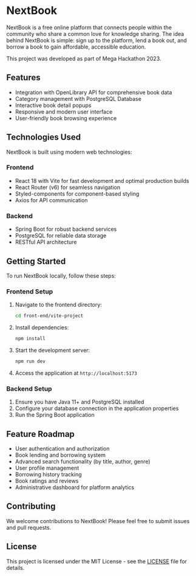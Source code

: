 # NextBook

NextBook is a free online platform that connects people within the community who share a common love for knowledge sharing. The idea behind NextBook is simple: sign up to the platform, lend a book out, and borrow a book to gain affordable, accessible education.

This project was developed as part of Mega Hackathon 2023.

## Features

- Integration with OpenLibrary API for comprehensive book data
- Category management with PostgreSQL Database
- Interactive book detail popups
- Responsive and modern user interface
- User-friendly book browsing experience

## Technologies Used

NextBook is built using modern web technologies:

### Frontend
- React 18 with Vite for fast development and optimal production builds
- React Router (v6) for seamless navigation
- Styled-components for component-based styling
- Axios for API communication

### Backend
- Spring Boot for robust backend services
- PostgreSQL for reliable data storage
- RESTful API architecture

## Getting Started

To run NextBook locally, follow these steps:

### Frontend Setup
1. Navigate to the frontend directory:
   ```bash
   cd front-end/vite-project
   ```
2. Install dependencies:
   ```bash
   npm install
   ```
3. Start the development server:
   ```bash
   npm run dev
   ```
4. Access the application at `http://localhost:5173`

### Backend Setup
1. Ensure you have Java 11+ and PostgreSQL installed
2. Configure your database connection in the application properties
3. Run the Spring Boot application

## Feature Roadmap

- User authentication and authorization
- Book lending and borrowing system
- Advanced search functionality (by title, author, genre)
- User profile management
- Borrowing history tracking
- Book ratings and reviews
- Administrative dashboard for platform analytics

## Contributing

We welcome contributions to NextBook! Please feel free to submit issues and pull requests.

## License

This project is licensed under the MIT License - see the [LICENSE](./LICENSE) file for details.
